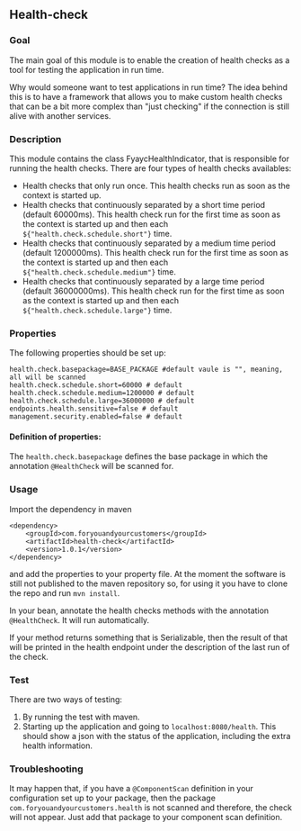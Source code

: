 ## Health-check

### Goal

The main goal of this module is to enable the creation of health checks as a tool for testing the application in run time.

Why would someone want to test applications in run time? The idea behind this is to have a framework that allows you to make custom health checks that can be a bit more complex than "just checking" if the connection is still alive with another services. 

### Description

This module contains the class FyaycHealthIndicator, that is responsible for running the health checks. There are four types of health checks availables:

* Health checks that only run once. This health checks run as soon as the context is started up.
* Health checks that continuously separated by a short time period (default 60000ms). This health check run for the first time as soon as the context is started up and then each `${"health.check.schedule.short"}` time.
* Health checks that continuously separated by a medium time period (default 1200000ms). This health check run for the first time as soon as the context is started up and then each `${"health.check.schedule.medium"}` time.
* Health checks that continuously separated by a large time period (default 36000000ms). This health check run for the first time as soon as the context is started up and then each `${"health.check.schedule.large"}` time.

### Properties

The following properties should be set up:

```
health.check.basepackage=BASE_PACKAGE #default vaule is "", meaning, all will be scanned 
health.check.schedule.short=60000 # default
health.check.schedule.medium=1200000 # default
health.check.schedule.large=36000000 # default
endpoints.health.sensitive=false # default
management.security.enabled=false # default
```

#### Definition of properties:

The `health.check.basepackage` defines the base package in which the annotation `@HealthCheck` will be scanned for.

### Usage

Import the dependency in maven 

```
<dependency>
    <groupId>com.foryouandyourcustomers</groupId>
    <artifactId>health-check</artifactId>
    <version>1.0.1</version>
</dependency>
``` 

and add the properties to your property file. At the moment the software is still not published to the maven repository so, for using it you have to clone the repo and run `mvn install`.

In your bean, annotate the health checks methods with the annotation `@HealthCheck`. It will run automatically.

If your method returns something that is Serializable, then the result of that will be printed in the health endpoint under the description of the last run of the check.


### Test

There are two ways of testing:

1. By running the test with maven.
2. Starting up the application and going to `localhost:8080/health`. This should show a json with the status of the application, including the extra health information.

### Troubleshooting

It may happen that, if you have a `@ComponentScan` definition in your configuration set up to your package, then the package `com.foryouandyourcustomers.health` is not scanned and therefore, the check will not appear. Just add that package to your component scan definition.
